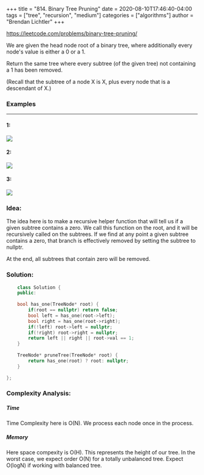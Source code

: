 +++
title = "814. Binary Tree Pruning"
date = 2020-08-10T17:46:40-04:00
tags = ["tree", "recursion", "medium"]
categories = ["algorithms"]
author = "Brendan Lichtler"
+++

https://leetcode.com/problems/binary-tree-pruning/

We are given the head node root of a binary tree, where additionally every node's value is either a 0 or a 1.

Return the same tree where every subtree (of the given tree) not containing a 1 has been removed.

(Recall that the subtree of a node X is X, plus every node that is a descendant of X.)

<h3>Examples</h3>
<hr> 

<h4>1:</h4>
<div class="leetcode"> <img src="https://s3-lc-upload.s3.amazonaws.com/uploads/2018/04/06/1028_2.png" ></img> </div>
<h4>2:</h4>
<div class="leetcode"> <img src="https://s3-lc-upload.s3.amazonaws.com/uploads/2018/04/06/1028_1.png" ></img> </div>
<h4>3:</h4>
<div class="leetcode"> <img src="https://s3-lc-upload.s3.amazonaws.com/uploads/2018/04/05/1028.png" ></img> </div>

<h3>Idea:</h3>
The idea here is to make a recursive helper function that will tell us if a given subtree contains a zero. We call this function on the root, and it will be recursively called on the subtrees. If we find at any point a given subtree contains a zero, that branch is effectively removed by setting the subtree to nullptr.

At the end, all subtrees that contain zero will be removed.

<h3>Solution:</h3>

``` C++ 
    class Solution {
    public:
    
    bool has_one(TreeNode* root) {
        if(root == nullptr) return false;
        bool left = has_one(root->left);
        bool right = has_one(root->right);
        if(!left) root->left = nullptr;
        if(!right) root->right = nullptr;
        return left || right || root->val == 1;
    }
    
    TreeNode* pruneTree(TreeNode* root) {
        return has_one(root) ? root: nullptr;
    }
    
};
```

<h3>Complexity Analysis:</h3>

<h5><b>Time</b></h5>
Time Complexity here is O(N). We process each node once in the process.

<h5><b>Memory</b></h5>
Here space compexity is O(H). This represents the height of our tree. In the worst case, we expect order O(N) for a totally unbalanced tree. Expect O(logN) if working with balanced tree.